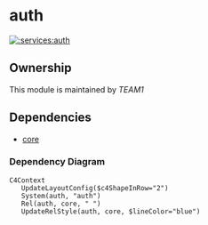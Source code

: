 
# auth
        
[![:services:auth](https://github.com/albertlatacz/shift-left-kotlin/actions/workflows/auth-build.yml/badge.svg)](https://github.com/albertlatacz/shift-left-kotlin/actions/workflows/auth-build.yml)


## Ownership
This module is maintained by *TEAM1*


## Dependencies
- [core](https://github.com/albertlatacz/shift-left-kotlin/tree/main/libraries/core)

### Dependency Diagram

```mermaid
C4Context        
   UpdateLayoutConfig($c4ShapeInRow="2")                           
   System(auth, "auth")
   Rel(auth, core, " ") 
   UpdateRelStyle(auth, core, $lineColor="blue")                
```